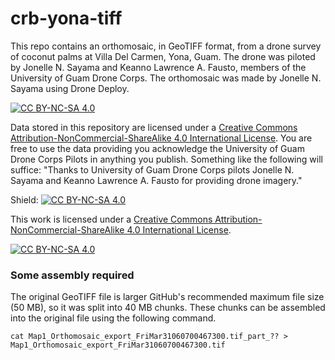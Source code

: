 # crb-yona-tiff

This repo contains an orthomosaic, in GeoTIFF format, from a drone survey of coconut palms at Villa Del Carmen, Yona, Guam. 
The drone was piloted by Jonelle N. Sayama and Keanno Lawrence A. Fausto, members of the University of Guam Drone Corps. The orthomosaic was made by Jonelle N. Sayama using Drone Deploy. 

[![CC BY-NC-SA 4.0][cc-by-nc-sa-shield]][cc-by-nc-sa]

Data stored in this repository are licensed under a [Creative Commons Attribution-NonCommercial-ShareAlike 4.0 International License][cc-by-nc-sa].
You are free to use the data providing you acknowledge the University of Guam Drone Corps Pilots in anything you publish. Something like the following will suffice: "Thanks to University of Guam Drone Corps pilots Jonelle N. Sayama and Keanno Lawrence A. Fausto for providing drone imagery."

Shield: [![CC BY-NC-SA 4.0][cc-by-nc-sa-shield]][cc-by-nc-sa]

This work is licensed under a
[Creative Commons Attribution-NonCommercial-ShareAlike 4.0 International License][cc-by-nc-sa].

[![CC BY-NC-SA 4.0][cc-by-nc-sa-image]][cc-by-nc-sa]

[cc-by-nc-sa]: http://creativecommons.org/licenses/by-nc-sa/4.0/
[cc-by-nc-sa-image]: https://licensebuttons.net/l/by-nc-sa/4.0/88x31.png
[cc-by-nc-sa-shield]: https://img.shields.io/badge/License-CC%20BY--NC--SA%204.0-lightgrey.svg

### Some assembly required

The original GeoTIFF file is larger GitHub's recommended maximum file size (50 MB), so it was split into 40 MB chunks. These chunks can be assembled into the original file using the following command. 

```
cat Map1_Orthomosaic_export_FriMar31060700467300.tif_part_?? > Map1_Orthomosaic_export_FriMar31060700467300.tif
```


